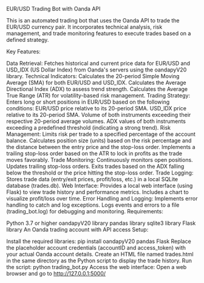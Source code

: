 EUR/USD Trading Bot with Oanda API

This is an automated trading bot that uses the Oanda API to trade the EUR/USD currency pair. It incorporates technical analysis, risk management, and trade monitoring features to execute trades based on a defined strategy.

Key Features:

Data Retrieval: Fetches historical and current price data for EUR/USD and USD_IDX (US Dollar Index) from Oanda's servers using the oandapyV20 library.
Technical Indicators:
Calculates the 20-period Simple Moving Average (SMA) for both EUR/USD and USD_IDX.
Calculates the Average Directional Index (ADX) to assess trend strength.
Calculates the Average True Range (ATR) for volatility-based risk management.
Trading Strategy:
Enters long or short positions in EUR/USD based on the following conditions:
EUR/USD price relative to its 20-period SMA.
USD_IDX price relative to its 20-period SMA.
Volume of both instruments exceeding their respective 20-period average volumes.
ADX values of both instruments exceeding a predefined threshold (indicating a strong trend).
Risk Management:
Limits risk per trade to a specified percentage of the account balance.
Calculates position size (units) based on the risk percentage and the distance between the entry price and the stop-loss order.
Implements a trailing stop-loss order based on the ATR to lock in profits as the trade moves favorably.
Trade Monitoring:
Continuously monitors open positions.
Updates trailing stop-loss orders.
Exits trades based on the ADX falling below the threshold or the price hitting the stop-loss order.
Trade Logging:
Stores trade data (entry/exit prices, profit/loss, etc.) in a local SQLite database (trades.db).
Web Interface:
Provides a local web interface (using Flask) to view trade history and performance metrics.
Includes a chart to visualize profit/loss over time.
Error Handling and Logging:
Implements error handling to catch and log exceptions.
Logs events and errors to a file (trading_bot.log) for debugging and monitoring.
Requirements:

Python 3.7 or higher
oandapyV20 library
pandas library
sqlite3 library
Flask library
An Oanda trading account with API access
Setup:

Install the required libraries: pip install oandapyV20 pandas Flask
Replace the placeholder account credentials (accountID and access_token) with your actual Oanda account details.
Create an HTML file named trades.html in the same directory as the Python script to display the trade history.
Run the script: python trading_bot.py
Access the web interface: Open a web browser and go to http://127.0.0.1:5000/
